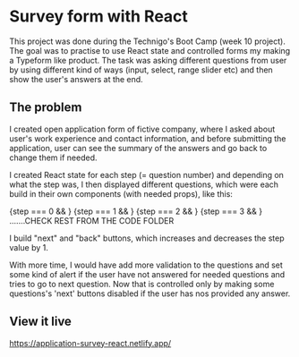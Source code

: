 # Survey form with React

This project was done during the Technigo's Boot Camp (week 10 project). The goal was to practise to use React state and controlled forms my making a Typeform like product. The task was asking different questions from user by using different kind of ways (input, select, range slider etc) and then show the user's answers at the end. 

## The problem

I created open application form of fictive company, where I asked about user's work experience and contact information, and before submitting the application, user can see the summary of the answers and go back to change them if needed. 

I created React state for each step (= question number) and depending on what the step was, I then displayed different questions, which were each build in their own components (with needed props), like this: 

<form onSubmit={onFormSubmit}>
          {step === 0 && <StartingPage 
                            onStepChange={onStepChange}
                        />}
          {step === 1 &&  <NameQuestion   
                            step = {step}
                            nameInput={nameInput} 
                            onNameInputChange={onNameInputChange} 
                            onStepChange={onStepChange}
                        />}
          {step === 2 && <EmailQuestion 
                            step = {step}
                            emailInput={emailInput} 
                            onEmailInputChange={onEmailInputChange} 
                            onStepChange={onStepChange}
                            onStepBackChange={onStepBackChange}
                        />}
          {step === 3 && <PositionQuestion 
                            step = {step}
                            positionInput={positionInput}
                            onPositionInputChange={onPositionInputChange} 
                            onStepChange={onStepChange}
                            onStepBackChange={onStepBackChange}
                        />}
.......CHECK REST FROM THE CODE FOLDER
  
I build "next" and "back" buttons, which increases and decreases the step value by 1. 
  
With more time, I would have add more validation to the questions and set some kind of alert if the user have not answered for needed questions and tries to go to next question. Now that is controlled only by making some questions's 'next' buttons disabled if the user has nos provided any answer.  


## View it live
https://application-survey-react.netlify.app/

